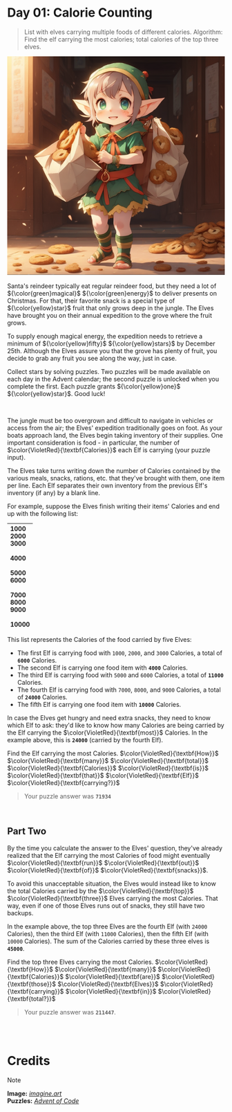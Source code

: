 # Day 01: Calorie Counting
> List with elves carrying multiple foods of different calories. Algorithm: Find the elf carrying the most calories; total calories of the top three elves.
<img src=https://github.com/Kyros0718/Advent_of_Code/blob/main/Media/baby%20elf%20carrying%20bags%20of%20cookies.png>

Santa's reindeer typically eat regular reindeer food, but they need a lot of ${\color{green}magical}$ ${\color{green}energy}$ to deliver presents on Christmas. For that, their favorite snack is a special type of ${\color{yellow}star}$ fruit that only grows deep in the jungle. The Elves have brought you on their annual expedition to the grove where the fruit grows.

To supply enough magical energy, the expedition needs to retrieve a minimum of ${\color{yellow}fifty}$ ${\color{yellow}stars}$ by December 25th. Although the Elves assure you that the grove has plenty of fruit, you decide to grab any fruit you see along the way, just in case.

Collect stars by solving puzzles. Two puzzles will be made available on each day in the Advent calendar; the second puzzle is unlocked when you complete the first. Each puzzle grants ${\color{yellow}one}$ ${\color{yellow}star}$. Good luck!

<br>

The jungle must be too overgrown and difficult to navigate in vehicles or access from the air; the Elves' expedition traditionally goes on foot. As your boats approach land, the Elves begin taking inventory of their supplies. One important consideration is food - in particular, the number of  $\color{VioletRed}{\textbf{Calories}}$ each Elf is carrying (your puzzle input).

The Elves take turns writing down the number of Calories contained by the various meals, snacks, rations, etc. that they've brought with them, one item per line. Each Elf separates their own inventory from the previous Elf's inventory (if any) by a blank line.

For example, suppose the Elves finish writing their items' Calories and end up with the following list:

| 1000<br>2000<br>3000<br><br>4000<br><br>5000<br>6000<br><br>7000<br>8000<br>9000<br><br>10000 |
| :--- |

This list represents the Calories of the food carried by five Elves:

- The first Elf is carrying food with `1000`, `2000`, and `3000` Calories, a total of **`6000`** Calories.
- The second Elf is carrying one food item with **`4000`** Calories.
- The third Elf is carrying food with `5000` and `6000` Calories, a total of **`11000`** Calories.
- The fourth Elf is carrying food with `7000`, `8000`, and `9000` Calories, a total of **`24000`** Calories.
- The fifth Elf is carrying one food item with **`10000`** Calories.

In case the Elves get hungry and need extra snacks, they need to know which Elf to ask: they'd like to know how many Calories are being carried by the Elf carrying the $\color{VioletRed}{\textbf{most}}$ Calories. In the example above, this is **`24000`** (carried by the fourth Elf).

Find the Elf carrying the most Calories. $\color{VioletRed}{\textbf{How}}$ $\color{VioletRed}{\textbf{many}}$ $\color{VioletRed}{\textbf{total}}$ $\color{VioletRed}{\textbf{Calories}}$ $\color{VioletRed}{\textbf{is}}$ $\color{VioletRed}{\textbf{that}}$ $\color{VioletRed}{\textbf{Elf}}$ $\color{VioletRed}{\textbf{carrying?}}$
> Your puzzle answer was **`71934`**

<br>

##  Part Two
By the time you calculate the answer to the Elves' question, they've already realized that the Elf carrying the most Calories of food might eventually $\color{VioletRed}{\textbf{run}}$ $\color{VioletRed}{\textbf{out}}$ $\color{VioletRed}{\textbf{of}}$ $\color{VioletRed}{\textbf{snacks}}$.

To avoid this unacceptable situation, the Elves would instead like to know the total Calories carried by the $\color{VioletRed}{\textbf{top}}$ $\color{VioletRed}{\textbf{three}}$ Elves carrying the most Calories. That way, even if one of those Elves runs out of snacks, they still have two backups.

In the example above, the top three Elves are the fourth Elf (with `24000` Calories), then the third Elf (with `11000` Calories), then the fifth Elf (with `10000` Calories). The sum of the Calories carried by these three elves is **`45000`**.

Find the top three Elves carrying the most Calories. $\color{VioletRed}{\textbf{How}}$ $\color{VioletRed}{\textbf{many}}$ $\color{VioletRed}{\textbf{Calories}}$ $\color{VioletRed}{\textbf{are}}$ $\color{VioletRed}{\textbf{those}}$ $\color{VioletRed}{\textbf{Elves}}$ $\color{VioletRed}{\textbf{carrying}}$ $\color{VioletRed}{\textbf{in}}$ $\color{VioletRed}{\textbf{total?}}$

> Your puzzle answer was **`211447`**.

<br>
<br>

# Credits

> [!NOTE]  
> **Image:** [_imagine.art_](https://www.imagine.art/)<br>
> **Puzzles:** [_Advent of Code_](https://adventofcode.com/)




